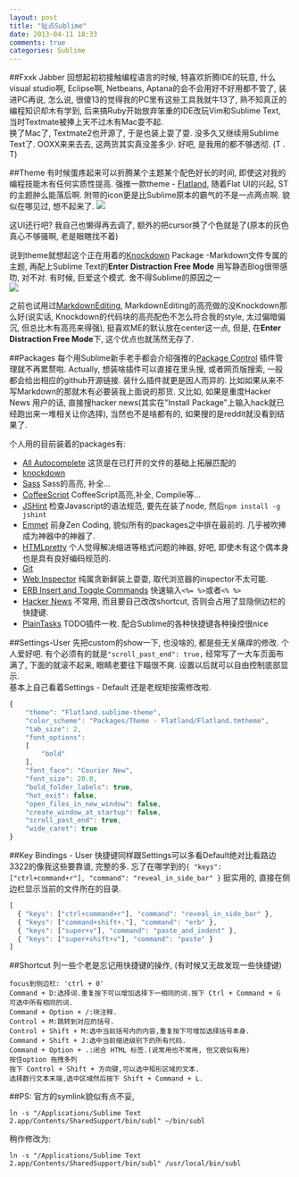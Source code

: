 ```yaml
---
layout: post
title: "扯点Sublime"
date: 2013-04-11 18:33
comments: true
categories: Sublime
---
```

##Fxxk Jabber
回想起初初接触编程语言的时候, 特喜欢折腾IDE的玩意, 什么visual studio啊, Eclipse啊, Netbeans, Aptana的会不会用好不好用都不管了, 装进PC再说, 怎么说, 很傻13的觉得我的PC里有这些工具我就牛13了, 熟不知真正的编程知识却木有学到, 后来搞Ruby开始放弃笨重的IDE改玩Vim和Sublime Text, 当时Textmate被捧上天不过木有Mac耍不起.   
换了Mac了, Textmate2也开源了, 于是也装上耍了耍. 没多久又继续用Sublime Text了.  OOXX来来去去, 这两货其实真没差多少. 好吧, 是我用的都不够透彻. (T . T)

##Theme
有时候蛋疼起来可以折腾某个主题某个配色好长的时间, 即使这对我的编程技能木有任何实质性提高.  强推一款theme - [Flatland](https://github.com/thinkpixellab/flatland),  随着Flat UI的兴起, ST的主题肿么能落后啊.  附带的icon更是比Sublime原本的霸气的不是一点两点啊. 貌似在哪见过, 想不起来了.
![](http://farm9.staticflickr.com/8392/8636887917_4db9f0f2b7_b.jpg)

这UI还行吧? 我自己也懒得再去调了, 额外的把cursor换了个色就是了(原本的灰色真心不够骚啊, 老是眼瞎找不着)
<!-- more -->
说到theme就想起这个正在用着的[Knockdown](https://github.com/aziz/knockdown) Package -Markdown文件专属的主题, 再配上Sublime Text的**Enter Distraction Free Mode** 用写静态Blog很带感叻, 对不对.  有时候, 巨爱这个模式. 舍不得Sublime的原因之一  
![](http://farm9.staticflickr.com/8264/8638936015_31cde7d54f_b.jpg)  

之前也试用过[MarkdownEditing](https://github.com/ttscoff/MarkdownEditing), MarkdownEditing的高亮做的没Knockdown那么好(说实话, Knockdown的代码块的高亮配色不怎么符合我的style, 太过偏暗偏沉, 但总比木有高亮来得强), 挺喜欢ME的默认放在center这一点, 但是, 在**Enter Distraction Free Mode**下, 这个优点也就荡然无存了. 

##Packages
每个用Sublime新手老手都会介绍强推的[Package Control](http://wbond.net/sublime_packages/package_control/installation) 插件管理就不再累赘啦.
Actually, 想装啥插件可以直接在里头搜, 或者网页版搜索, 一般都会给出相应的github开源链接. 装什么插件就更是因人而异的.  比如如果从来不写Markdown的那就木有必要装我上面说的那货.  又比如, 如果是重度Hacker News 用户的话, 直接搜hacker news(其实在"Install Package"上输入hack就已经跑出来一堆相关让你选择), 当然也不是啥都有的, 如果搜的是reddit就没看到结果了. 

个人用的目前装着的packages有:

- [All Autocomplete](https://github.com/alienhard/SublimeAllAutocomplete) 这货是在已打开的文件的基础上拓展匹配的
- [knockdown](https://github.com/aziz/knockdown)
- [Sass](https://github.com/nathos/sass-textmate-bundle) Sass的高亮, 补全...
- [CoffeeScript](http://xavura.github.io/CoffeeScript-Sublime-Plugin/)  CoffeeScript高亮,补全, Compile等...
- [JSHint](https://github.com/uipoet/sublime-jshint) 检查Javascript的语法规范, 要先在装了node, 然后`npm install -g jshint`
- [Emmet](http://emmet.io/) 前身Zen Coding, 貌似所有的packages之中排在最前的. 几乎被吹捧成为神器中的神器了. 
- [HTMLpretty](https://sublime.wbond.net/packages/HTML-CSS-JS%20Prettify) 个人觉得解决缩进等格式问题的神器, 好吧, 即使木有这个偶本身也是具有良好编码规范的.
- [Git](https://github.com/kemayo/sublime-text-2-git) 
- [Web Inspector](https://github.com/sokolovstas/SublimeWebInspector) 纯属贪新鲜装上耍耍, 取代浏览器的inspector不太可能. 
- [ERB Insert and Toggle Commands](https://github.com/eddorre/SublimeERB) 快速输入`<%= %>`或者`<% %>`
- [Hacker News](https://github.com/dotty/HackerNews-SublimeTextPlugin) 不常用, 而且要自己改改shortcut, 否则会占用了显隐侧边栏的快捷键.
- [PlainTasks](https://github.com/aziz/PlainTasks) TODO插件一枚. 配合Sublime的各种快捷键各种操控很nice

##Settings-User
先把custom的show一下, 也没啥的, 都是些无关痛痒的修改. 个人爱好吧. 有个必须有的就是`"scroll_past_end": true,` 经常写了一大车页面布满了, 下面的就滚不起来, 眼睛老要往下瞄很不爽. 设置以后就可以自由控制底部显示.  
基本上自己看着Settings - Default 还是老规矩按需修改啦. 

```javascript
{
    "theme": "Flatland.sublime-theme",
    "color_scheme": "Packages/Theme - Flatland/Flatland.tmtheme",
    "tab_size": 2,
    "font_options":
    [
        "bold"
    ],
    "font_face": "Courier New",
    "font_size": 20.0,
    "bold_folder_labels": true,
    "hot_exit": false,
    "open_files_in_new_window": false,
    "create_window_at_startup": false,
    "scroll_past_end": true,
    "wide_caret": true
}
```

##Key Bindings - User
快捷键同样跟Settings可以多看Default绝对比看路边3322的像我这些要靠谱, 完整的多. 忘了在哪学到的`{ "keys": ["ctrl+command+r"], "command": "reveal_in_side_bar" }` 挺实用的, 直接在侧边栏显示当前的文件所在的目录. 

```javascript
[
  { "keys": ["ctrl+command+r"], "command": "reveal_in_side_bar" },
  { "keys": ["command+shift+."], "command": "erb" },
  { "keys": ["super+v"], "command": "paste_and_indent" }, 
  { "keys": ["super+shift+v"], "command": "paste" }
]
```

##Shortcut
列一些个老是忘记用快捷键的操作, (有时候又无故发现一些快捷键)

```
focus到侧边栏: 'ctrl + 0'
Command + D:选择词.重复按下可以增加选择下一相同的词.按下 Ctrl + Command + G 可选中所有相同的词.
Command + Option + /:块注释.
Control + M:跳转到对应的括号.
Control + Shift + M:选中当前括号内的内容,重复按下可增加选择括号本身.
Command + Shift + J:选中当前缩进级别下的所有代码.
Command + Option + .:闭合 HTML 标签.(说常用也不常用, 但又貌似有用)
按住option 拖拽多列
按下 Control + Shift + 方向键,可以选中矩形区域的文本.
选择数行文本末端,选中区域然后按下 Shift + Command + L.

```

##PS:
官方的symlink貌似有点不妥, 

```
ln -s "/Applications/Sublime Text 2.app/Contents/SharedSupport/bin/subl" ~/bin/subl

```

稍作修改为:

```
ln -s "/Applications/Sublime Text 2.app/Contents/SharedSupport/bin/subl" /usr/local/bin/subl

```